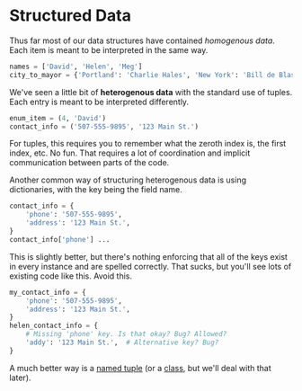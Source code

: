 # Structured Data

Thus far most of our data structures have contained _homogenous data_.
Each item is meant to be interpreted in the same way.

```py
names = ['David', 'Helen', 'Meg']
city_to_mayor = {'Portland': 'Charlie Hales', 'New York': 'Bill de Blasio'}
```

We've seen a little bit of **heterogenous data** with the standard use of tuples.
Each entry is meant to be interpreted differently.

```py
enum_item = (4, 'David')
contact_info = ('507-555-9895', '123 Main St.')
```

For tuples, this requires you to remember what the zeroth index is, the first index, etc.
No fun.
That requires a lot of coordination and implicit communication between parts of the code.

Another common way of structuring heterogenous data is using dictionaries, with the key being the field name.

```py
contact_info = {
    'phone': '507-555-9895',
    'address': '123 Main St.',
}
contact_info['phone'] ...
```

This is slightly better, but there's nothing enforcing that all of the keys exist in every instance and are spelled correctly.
That sucks, but you'll see lots of existing code like this.
Avoid this.

```py
my_contact_info = {
    'phone': '507-555-9895',
    'address': '123 Main St.',
}
helen_contact_info = {
    # Missing 'phone' key. Is that okay? Bug? Allowed?
    'addy': '123 Main St.',  # Alternative key? Bug?
}
```

A much better way is a [named tuple](/notes/py-tuples-named.md) (or a [class](/notes/py-classes-basic.md), but we'll deal with that later).
